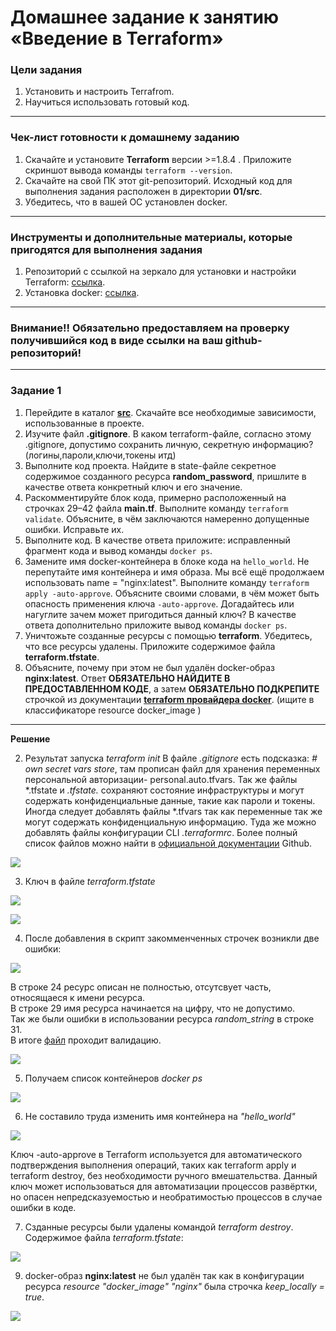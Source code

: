 # Домашнее задание к занятию «Введение в Terraform»

### Цели задания

1. Установить и настроить Terrafrom.
2. Научиться использовать готовый код.

------

### Чек-лист готовности к домашнему заданию

1. Скачайте и установите **Terraform** версии >=1.8.4 . Приложите скриншот вывода команды ```terraform --version```.
2. Скачайте на свой ПК этот git-репозиторий. Исходный код для выполнения задания расположен в директории **01/src**.
3. Убедитесь, что в вашей ОС установлен docker.

------

### Инструменты и дополнительные материалы, которые пригодятся для выполнения задания

1. Репозиторий с ссылкой на зеркало для установки и настройки Terraform: [ссылка](https://github.com/netology-code/devops-materials).
2. Установка docker: [ссылка](https://docs.docker.com/engine/install/ubuntu/). 
------
### Внимание!! Обязательно предоставляем на проверку получившийся код в виде ссылки на ваш github-репозиторий!
------

### Задание 1

1. Перейдите в каталог [**src**](https://github.com/netology-code/ter-homeworks/tree/main/01/src). Скачайте все необходимые зависимости, использованные в проекте. 
2. Изучите файл **.gitignore**. В каком terraform-файле, согласно этому .gitignore, допустимо сохранить личную, секретную информацию?(логины,пароли,ключи,токены итд)
3. Выполните код проекта. Найдите  в state-файле секретное содержимое созданного ресурса **random_password**, пришлите в качестве ответа конкретный ключ и его значение.
4. Раскомментируйте блок кода, примерно расположенный на строчках 29–42 файла **main.tf**.
Выполните команду ```terraform validate```. Объясните, в чём заключаются намеренно допущенные ошибки. Исправьте их.
5. Выполните код. В качестве ответа приложите: исправленный фрагмент кода и вывод команды ```docker ps```.
6. Замените имя docker-контейнера в блоке кода на ```hello_world```. Не перепутайте имя контейнера и имя образа. Мы всё ещё продолжаем использовать name = "nginx:latest". Выполните команду ```terraform apply -auto-approve```.
Объясните своими словами, в чём может быть опасность применения ключа  ```-auto-approve```. Догадайтесь или нагуглите зачем может пригодиться данный ключ? В качестве ответа дополнительно приложите вывод команды ```docker ps```.
8. Уничтожьте созданные ресурсы с помощью **terraform**. Убедитесь, что все ресурсы удалены. Приложите содержимое файла **terraform.tfstate**. 
9. Объясните, почему при этом не был удалён docker-образ **nginx:latest**. Ответ **ОБЯЗАТЕЛЬНО НАЙДИТЕ В ПРЕДОСТАВЛЕННОМ КОДЕ**, а затем **ОБЯЗАТЕЛЬНО ПОДКРЕПИТЕ** строчкой из документации [**terraform провайдера docker**](https://docs.comcloud.xyz/providers/kreuzwerker/docker/latest/docs).  (ищите в классификаторе resource docker_image )


------

**Решение**


2. Результат запуска *terraform init* В файле *.gitignore* есть подсказка: *# own secret vars store*, там прописан файл для хранения переменных персональной авторизации- personal.auto.tfvars. Так же файлы *.tfstate и *.tfstate.* сохраняют состояние инфраструктуры и могут содержать конфиденциальные данные, такие как пароли и токены. Иногда следует добавлять файлы *.tfvars так как переменные так же могут содержать конфиденциальную информацию. Туда же можно добавлять файлы конфигурации CLI *.terraformrc*. Более полный список файлов можно найти в [официальной документации](https://github.com/github/gitignore/blob/main/Terraform.gitignore) Github.


![](./src/1/1.png)


3. Ключ в файле *terraform.tfstate*

![](./src/1/11.png)

![](./src/1/3.png)



4. После добавления в скрипт закомменченных строчек возникли две ошибки:

![](./src/1/4.png)

   В строке 24 ресурс описан не полностью, отсутсвует часть, относящаеся к имени ресурса.</br>
   В строке 29 имя ресурса начинается на цифру, что не допустимо.</br>
   Так же были ошибки в использовании ресурса *random_string* в строке 31.</br>
   В итоге [файл](main.tf) проходит валидацию.

![](./src/1/5.png)
   
5. Получаем список контейнеров *docker ps*
   
![](./src/1/6.png)

6.   Не составило труда изменить имя контейнера на *"hello_world"*

![](./src/1/8.png)

   Ключ -auto-approve в Terraform используется для автоматического подтверждения выполнения операций, таких как terraform apply и terraform destroy, без необходимости ручного вмешательства.
   Данный ключ может использоваться для автоматизации процессов развёртки, но опасен непредсказуемостью и необратимостью процессов в случае ошибки в коде.

7. Сзданные ресурсы были удалены командой *terraform destroy*. Содержимое файла *terraform.tfstate*:

![](./src/1/9.png)

9. docker-образ **nginx:latest** не был удалён так как в конфигурации ресурса *resource "docker_image" "nginx"* была строчка *keep_locally = true*.

![](./src/1/10.png)


